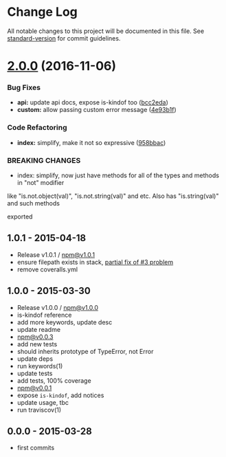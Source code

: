 # Change Log

All notable changes to this project will be documented in this file. See [standard-version](https://github.com/conventional-changelog/standard-version) for commit guidelines.

<a name="2.0.0"></a>
# [2.0.0](https://github.com/tunnckocore/assert-kindof/compare/v1.0.1...v2.0.0) (2016-11-06)


### Bug Fixes

* **api:** update api docs, expose is-kindof too ([bcc2eda](https://github.com/tunnckocore/assert-kindof/commit/bcc2eda))
* **custom:** allow passing custom error message ([4e93b1f](https://github.com/tunnckocore/assert-kindof/commit/4e93b1f))


### Code Refactoring

* **index:** simplify, make it not so expressive ([958bbac](https://github.com/tunnckocore/assert-kindof/commit/958bbac))


### BREAKING CHANGES

* index: simplify, now just have methods for all of the types and methods in "not" modifier

like "is.not.object(val)", "is.not.string(val)" and etc. Also has "is.string(val)" and such methods

exported




## 1.0.1 - 2015-04-18
- Release v1.0.1 / npm@v1.0.1
- ensure filepath exists in stack, [partial fix of #3 problem](https://github.com/tunnckoCore/assert-kindof/issues/3)
- remove coveralls.yml

## 1.0.0 - 2015-03-30
- Release v1.0.0 / npm@v1.0.0
- is-kindof reference
- add more keywords, update desc
- update readme
- npm@v0.0.3
- add new tests
- should inherits prototype of TypeError, not Error
- update deps
- run keywords(1)
- update tests
- add tests, 100% coverage
- npm@v0.0.1
- expose `is-kindof`, add notices
- update usage, tbc
- run traviscov(1)

## 0.0.0 - 2015-03-28
- first commits
